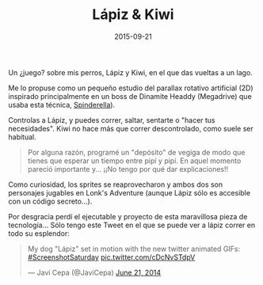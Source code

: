 ﻿---
layout: post
title: Lápiz & Kiwi
date: 2015-09-21
description: Para mis perros, con amor
img: assets/img/cover/lapiz.jpg
tags: [Cosas]
words: 2 minutos
status: published
---

Un ¿juego? sobre mis perros, Lápiz y Kiwi, en el que das vueltas a un lago.

Me lo propuse como un pequeño estudio del parallax rotativo artificial (2D) inspirado principalmente en un boss de Dinamite Headdy (Megadrive) que usaba esta técnica, [Spinderella](https://www.youtube.com/watch?v=x01qwb2pwTY)).

Controlas a Lápiz, y puedes correr, saltar, sentarte o "hacer tus necesidades". Kiwi no hace más que correr descontrolado, como suele ser habitual.

<blockquote>Por alguna razón, programé un "depósito" de vegiga de modo que tienes que esperar un tiempo entre pipí y pipí. En aquel momento pareció importante y... ¡¡No tengo por qué dar explicaciones!!</blockquote>

Como curiosidad, los sprites se reaprovecharon y ambos dos son personajes jugables en Lonk's Adventure (aunque Lápiz sólo es accesible con un código secreto...).

Por desgracia perdí el ejecutable y proyecto de esta maravillosa pieza de tecnología... Sólo tengo este Tweet en el que se puede ver a lápiz correr en todo su esplendor:

<blockquote class="twitter-tweet"><p lang="en" dir="ltr">My dog &quot;Lápiz&quot; set in motion with the new twitter animated GIFs: <a href="https://twitter.com/hashtag/ScreenshotSaturday?src=hash&amp;ref_src=twsrc%5Etfw">#ScreenshotSaturday</a> <a href="http://t.co/cDcNvSTdpV">pic.twitter.com/cDcNvSTdpV</a></p>&mdash; Javi Cepa (@JaviCepa) <a href="https://twitter.com/JaviCepa/status/480265512300335104?ref_src=twsrc%5Etfw">June 21, 2014</a></blockquote> <script async src="https://platform.twitter.com/widgets.js" charset="utf-8"></script>